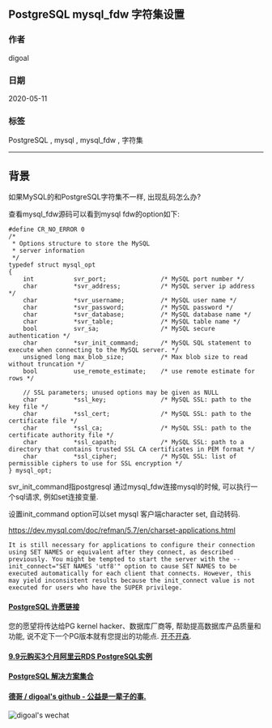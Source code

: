 ## PostgreSQL mysql_fdw 字符集设置   
  
### 作者  
digoal  
  
### 日期  
2020-05-11  
  
### 标签  
PostgreSQL , mysql , mysql_fdw , 字符集   
  
----  
  
## 背景  
如果MySQL的和PostgreSQL字符集不一样, 出现乱码怎么办?  
  
查看mysql_fdw源码可以看到mysql fdw的option如下:   
  
```  
#define CR_NO_ERROR 0  
/*  
 * Options structure to store the MySQL  
 * server information  
 */  
typedef struct mysql_opt  
{  
	int           svr_port;               /* MySQL port number */  
	char          *svr_address;           /* MySQL server ip address */  
	char          *svr_username;          /* MySQL user name */  
	char          *svr_password;          /* MySQL password */  
	char          *svr_database;          /* MySQL database name */  
	char          *svr_table;             /* MySQL table name */  
	bool          svr_sa;                 /* MySQL secure authentication */  
	char          *svr_init_command;      /* MySQL SQL statement to execute when connecting to the MySQL server. */  
	unsigned long max_blob_size;          /* Max blob size to read without truncation */  
	bool          use_remote_estimate;    /* use remote estimate for rows */  
	  
	// SSL parameters; unused options may be given as NULL  
	char          *ssl_key;               /* MySQL SSL: path to the key file */  
	char          *ssl_cert;              /* MySQL SSL: path to the certificate file */  
	char          *ssl_ca;                /* MySQL SSL: path to the certificate authority file */  
	char          *ssl_capath;            /* MySQL SSL: path to a directory that contains trusted SSL CA certificates in PEM format */  
	char          *ssl_cipher;            /* MySQL SSL: list of permissible ciphers to use for SSL encryption */  
} mysql_opt;  
```  
  
svr_init_command指postgresql 通过mysql_fdw连接mysql的时候, 可以执行一个sql请求, 例如set连接变量.    
  
设置init_command option可以set mysql 客户端character set, 自动转码.    
  
https://dev.mysql.com/doc/refman/5.7/en/charset-applications.html  
  
```  
It is still necessary for applications to configure their connection using SET NAMES or equivalent after they connect, as described previously. You might be tempted to start the server with the --init_connect="SET NAMES 'utf8'" option to cause SET NAMES to be executed automatically for each client that connects. However, this may yield inconsistent results because the init_connect value is not executed for users who have the SUPER privilege.  
```  
  
  
  
  
  
  
  
  
  
  
  
  
  
  
  
  
  
  
  
  
  
  
  
  
  
  
  
  
  
  
  
  
  
  
  
  
  
  
  
  
  
  
  
  
#### [PostgreSQL 许愿链接](https://github.com/digoal/blog/issues/76 "269ac3d1c492e938c0191101c7238216")
您的愿望将传达给PG kernel hacker、数据库厂商等, 帮助提高数据库产品质量和功能, 说不定下一个PG版本就有您提出的功能点. [开不开森](https://github.com/digoal/blog/issues/76 "269ac3d1c492e938c0191101c7238216").  
  
  
#### [9.9元购买3个月阿里云RDS PostgreSQL实例](https://www.aliyun.com/database/postgresqlactivity "57258f76c37864c6e6d23383d05714ea")
  
  
#### [PostgreSQL 解决方案集合](https://yq.aliyun.com/topic/118 "40cff096e9ed7122c512b35d8561d9c8")
  
  
#### [德哥 / digoal's github - 公益是一辈子的事.](https://github.com/digoal/blog/blob/master/README.md "22709685feb7cab07d30f30387f0a9ae")
  
  
![digoal's wechat](../pic/digoal_weixin.jpg "f7ad92eeba24523fd47a6e1a0e691b59")
  
